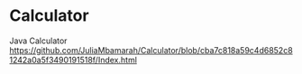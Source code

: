 # Calculator
Java Calculator
https://github.com/JuliaMbamarah/Calculator/blob/cba7c818a59c4d6852c81242a0a5f3490191518f/Index.html
